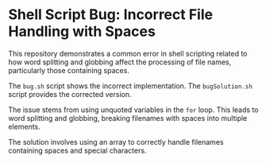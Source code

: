 # Shell Script Bug: Incorrect File Handling with Spaces

This repository demonstrates a common error in shell scripting related to how word splitting and globbing affect the processing of file names, particularly those containing spaces. 

The `bug.sh` script shows the incorrect implementation.  The `bugSolution.sh` script provides the corrected version.

The issue stems from using unquoted variables in the `for` loop.  This leads to word splitting and globbing, breaking filenames with spaces into multiple elements.

The solution involves using an array to correctly handle filenames containing spaces and special characters.